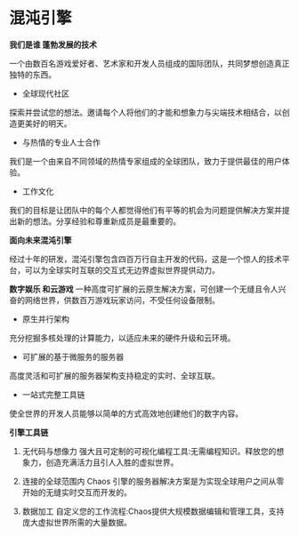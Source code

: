 # 混沌引擎


**我们是谁   蓬勃发展的技术**

一个由数百名游戏爱好者、艺术家和开发人员组成的国际团队，共同梦想创造真正独特的东西。

- 全球现代社区

探索并尝试您的想法。邀请每个人将他们的才能和想象力与尖端技术相结合，以创造更美好的明天。

- 与热情的专业人士合作

我们是一个由来自不同领域的热情专家组成的全球团队，致力于提供最佳的用户体验。

- 工作文化

我们的目标是让团队中的每个人都觉得他们有平等的机会为问题提供解决方案并提出新的想法。分享经验和尊重新成员是最重要的。

**面向未来混沌引擎**

经过十年的研发，混沌引擎包含四百万行自主开发的代码，这是一个惊人的技术平台，可以为全球实时互联的交互式无边界虚拟世界提供动力。

**数字娱乐 和云游戏**
一种高度可扩展的云原生解决方案，可创建一个无缝且令人兴奋的网络世界，供数百万游戏玩家访问，不受任何设备限制。

- 原生并行架构

充分挖掘多核处理的计算能力，以适应未来的硬件升级和云环境。

- 可扩展的基于微服务的服务器

高度灵活和可扩展的服务器架构支持稳定的实时、全球互联。

- 一站式完整工具链 

使全世界的开发人员能够以简单的方式高效地创建他们的数字内容。

**引擎工具链**

1. 无代码与想像力
强大且可定制的可视化编程工具:无需编程知识。释放您的想象力，创造充满活力且引人入胜的虚拟世界。

2. 连接的全球范围内
Chaos 引擎的服务器解决方案是为实现全球用户之间从零开始的无缝实时交互而开发的。

3. 数据加工
自定义您的工作流程:Chaos提供大规模数据编辑和管理工具，支持庞大虚拟世界所需的大量数据。
